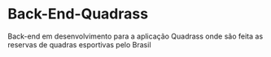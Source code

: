 # Back-End-Quadrass
<p>Back-end em desenvolvimento para a aplicação Quadrass onde são feita as reservas de quadras esportivas pelo Brasil</p>
